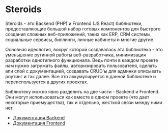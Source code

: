 # Steroids

Steroids - это Backend (PHP) и Frontend (JS React) библиотеки, предоставляющие большой набор готовых компонентов для
быстрого создания сложных веб-приложений, таких как ERP, CRM системы, социальные сервисы, биллинги, личные кабинеты и
многие другие.

Основная идеология, вокруг которой создавалась эта библиотека - это уменьшение рутинной работы веб-разработчика,
минимизация разработки однотипного функционала. Ведь почти в каждом проекте нам нужно загружать файлы, авторизировать
пользователя, сделать апи слой с документацией, создавать CRUD'ы для админки описывать роутинг и так далее. Все это
аккумулируется в данной библиотеке и переиспользуется в других проектах.

Библиотеку можно явно разделить на две части - Backend и Frontend. Они могут использоваться как вместе в одном проекте
(что дает некоторые приемущества), так и отдельно, жесткой связи между ними нет.

- [Документация Backend](backend/index.md)
- [Документация Frontend](frontend/index.md)
